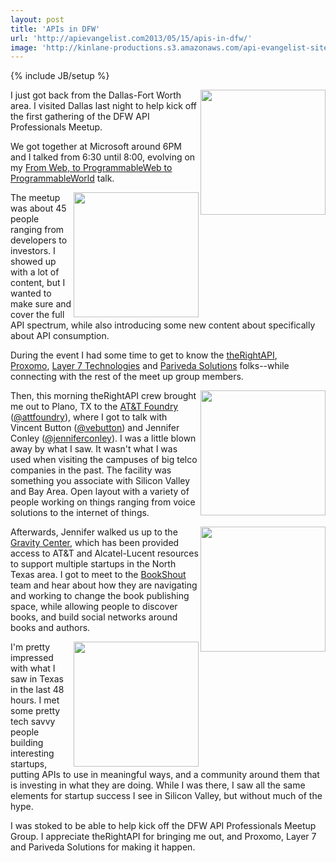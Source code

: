 ```yaml
---
layout: post
title: 'APIs in DFW'
url: 'http://apievangelist.com2013/05/15/apis-in-dfw/'
image: 'http://kinlane-productions.s3.amazonaws.com/api-evangelist-site/blog/dfw-api-meetup-group.jpeg'
---
```

{% include JB/setup %}
<p>
     <a title=DFW API Professional Meetup Group href=http://www.meetup.com/DFW-API-Professionals/events/115600132/><img src=https://s3.amazonaws.com/kinlane-productions/events/dfw-api-meetup-group/dfw-api-meetup-group.jpeg border=0  width=200 align=right /></a>
</p>
<p>
     I just got back from the Dallas-Fort Worth area. I visited Dallas last night to help kick off the first gathering of the DFW API Professionals Meetup.
</p>
<p>
     We got together at Microsoft around 6PM and I talked from 6:30 until 8:00, evolving on my <a href=http://kinlane.github.io/talks/api-meetup-dallas-tx/web-to-programmableweb-to-programmableworld/index.html/ target=_blank>From Web, to ProgrammableWeb to ProgrammableWorld</a> talk.
</p>
<p>
     <a title=TheRightAPI href=http://www.therightapi.com/ target=_blank><img src=http://kinlane-productions.s3.amazonaws.com/api-evangelist-site/company/therightapi-logo-2.png border=0  width=200 align=right /></a>
</p>
<p>
     The meetup was about 45 people ranging from developers to investors. I showed up with a lot of content, but I wanted to make sure and cover the full API spectrum, while also introducing some new content about specifically about API consumption.
</p>
<p>
     During the event I had some time to get to know the <a href=http://www.therightapi.com/>theRightAPI</a>, <a title=BAaS href=http://www.proxomo.com/>Proxomo</a>, <a title=API Management href=http://www.layer7tech.com/>Layer 7 Technologies</a> and <a title=Tech Efficiency and Innovation href=http://www.parivedasolutions.com/>Pariveda Solutions</a> folks--while connecting with the rest of the meet up group members.
</p>
<p>
     <a title=AT&amp;T Foundry href=https://www.foundry.att.com/><img src=https://s3.amazonaws.com/kinlane-productions/api-evangelist/att/att-foundry.png border=0  width=200 align=right /></a>
</p>
<p>
     Then, this morning theRightAPI crew brought me out to Plano, TX to the <a title=AT&amp;T Foundry href=https://www.foundry.att.com/>AT&amp;T Foundry</a> (<a href=https://twitter.com/attfoundry>@attfoundry</a>), where I got to talk with Vincent Button (<a href=https://twitter.com/vebutton>@vebutton</a>) and Jennifer Conley (<a href=https://twitter.com/jenniferconley>@jenniferconley</a>). I was a little blown away by what I saw. It wasn't what I was used when visiting the campuses of big telco companies in the past. The facility was something you associate with Silicon Valley and Bay Area. Open layout with a variety of people working on things ranging from voice solutions to the internet of things.
</p>
<p>
     <a title=Gravity Center href=http://gravitycentredallas.com/><img src=https://s3.amazonaws.com/kinlane-productions/api-evangelist/gravity-center/gravity-center-logo.png border=0  width=200 align=right /></a>
</p>
<p>
     Afterwards, Jennifer walked us up to the <a title=Gravity Center href=http://gravitycentredallas.com/>Gravity Center</a>, which has been provided access to AT&amp;T and Alcatel-Lucent resources to support multiple startups in the North Texas area. I got to meet to the <a title=Bookshout href=http://bookshout.com/>BookShout</a> team and hear about how they are navigating and working to change the book publishing space, while allowing people to discover books, and build social networks around books and authors.
</p>
<p>
     <a title=Bookshout href=http://bookshout.com/><img src=https://s3.amazonaws.com/kinlane-productions/api-evangelist/bookshout/bookshout-logo.png border=0  width=200 align=right /></a>
</p>
<p>
     I'm pretty impressed with what I saw in Texas in the last 48 hours. I met some pretty tech savvy people building interesting startups, putting APIs to use in meaningful ways, and a community around them that is investing in what they are doing. While I was there, I saw all the same elements for startup success I see in Silicon Valley, but without much of the hype.
</p>
<p>
     I was stoked to be able to help kick off the DFW API Professionals Meetup Group. I appreciate theRightAPI for bringing me out, and Proxomo, Layer 7 and Pariveda Solutions for making it happen.
</p>
